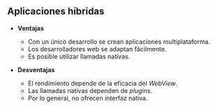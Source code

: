 ## Aplicaciones híbridas

- **Ventajas**
    - Con un único desarrollo se crean aplicaciones multiplataforma.
    - Los desarrolladores web se adaptan fácilmente.
    - Es posible utilizar llamadas nativas.

- **Desventajas**
    - El rendimiento depende de la eficacia del *WebView*.
    - Las llamadas nativas dependen de *plugin*s.
    - Por lo general, no ofrecen interfaz nativa.
